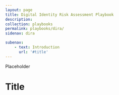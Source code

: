 ```yaml
---
layout: page
title: Digital Identity Risk Assessment Playbook
description: 
collection: playbooks
permalink: playbooks/dira/
sidenav: dira

subenav:
    - text: Introduction
      url: '#title'
---
```


Placeholder

# Title